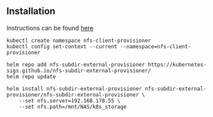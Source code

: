 ## Installation
Instructions can be found [here](https://github.com/kubernetes-sigs/nfs-subdir-external-provisioner/tree/master/charts/nfs-subdir-external-provisioner)
```
kubectl create namespace nfs-client-provisioner
kubectl config set-context --current --namespace=nfs-client-provisioner

helm repo add nfs-subdir-external-provisioner https://kubernetes-sigs.github.io/nfs-subdir-external-provisioner/
helm repo update

helm install nfs-subdir-external-provisioner nfs-subdir-external-provisioner/nfs-subdir-external-provisioner \
    --set nfs.server=192.168.178.55 \
    --set nfs.path=/mnt/NAS/k8s_storage
```

